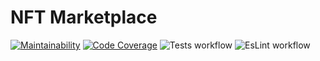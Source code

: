 # NFT Marketplace
[![Maintainability](https://qlty.sh/gh/iFoxtrot33/projects/nft_marketplace/maintainability.svg)](https://qlty.sh/gh/iFoxtrot33/projects/nft_marketplace)
[![Code Coverage](https://qlty.sh/gh/iFoxtrot33/projects/nft_marketplace/coverage.svg)](https://qlty.sh/gh/iFoxtrot33/projects/nft_marketplace)
![Tests workflow](https://github.com/iFoxtrot33/nft_marketplace/actions/workflows/tests.yml/badge.svg)
![EsLint workflow](https://github.com/iFoxtrot33/nft_marketplace/actions/workflows/lintCheck.yml/badge.svg)